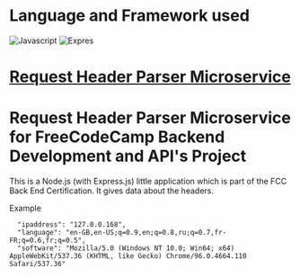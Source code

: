 # Language and Framework used
![Javascript](https://img.shields.io/badge/Language-Javascript-brightgreen) ![Expres](https://img.shields.io/badge/Framework-Express-brightgreen)
# [Request Header Parser Microservice](https://www.freecodecamp.org/learn/apis-and-microservices/apis-and-microservices-projects/request-header-parser-microservice)
# Request Header Parser Microservice for FreeCodeCamp Backend Development and API's Project

This is a Node.js (with Express.js) little application which is part of the FCC Back End Certification. It gives data about the headers.

Example 
```
  "ipaddress": "127.0.0.168",
  "language": "en-GB,en-US;q=0.9,en;q=0.8,ru;q=0.7,fr-FR;q=0.6,fr;q=0.5",
  "software": "Mozilla/5.0 (Windows NT 10.0; Win64; x64) AppleWebKit/537.36 (KHTML, like Gecko) Chrome/96.0.4664.110 Safari/537.36"
```
